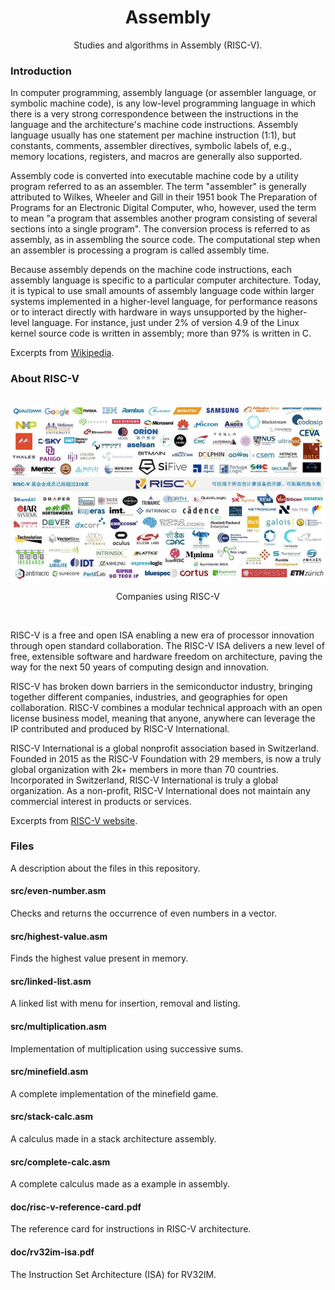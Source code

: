 <div align="center">
  <h1>Assembly</h1>
  <p>Studies and algorithms in Assembly (RISC-V).<p>
</div>

### Introduction

In computer programming, assembly language (or assembler language, or symbolic machine code), is any low-level programming language in which there is a very strong correspondence between the instructions in the language and the architecture's machine code instructions. Assembly language usually has one statement per machine instruction (1:1), but constants, comments, assembler directives, symbolic labels of, e.g., memory locations, registers, and macros are generally also supported.

Assembly code is converted into executable machine code by a utility program referred to as an assembler. The term "assembler" is generally attributed to Wilkes, Wheeler and Gill in their 1951 book The Preparation of Programs for an Electronic Digital Computer, who, however, used the term to mean "a program that assembles another program consisting of several sections into a single program". The conversion process is referred to as assembly, as in assembling the source code. The computational step when an assembler is processing a program is called assembly time.

Because assembly depends on the machine code instructions, each assembly language is specific to a particular computer architecture. Today, it is typical to use small amounts of assembly language code within larger systems implemented in a higher-level language, for performance reasons or to interact directly with hardware in ways unsupported by the higher-level language. For instance, just under 2% of version 4.9 of the Linux kernel source code is written in assembly; more than 97% is written in C.

Excerpts from [Wikipedia](https://en.wikipedia.org/wiki/Assembly_language).

### About RISC-V

<br/>
<div align="center">
<img src="./doc/companies-using-riscv.png" width="600" />
<p>Companies using RISC-V</p>
</div>
<br/>

RISC-V is a free and open ISA enabling a new era of processor innovation through open standard collaboration. The RISC-V ISA delivers a new level of free, extensible software and hardware freedom on architecture, paving the way for the next 50 years of computing design and innovation.

RISC-V has broken down barriers in the semiconductor industry, bringing together different companies, industries, and geographies for open collaboration. RISC-V combines a modular technical approach with an open license business model, meaning that anyone, anywhere can leverage the IP contributed and produced by RISC-V International.

RISC-V International is a global nonprofit association based in Switzerland. Founded in 2015 as the RISC-V Foundation with 29 members, is now a truly global organization with 2k+ members in more than 70 countries. Incorporated in Switzerland, RISC-V International is truly a global organization. As a non-profit, RISC-V International does not maintain any commercial interest in products or services.

Excerpts from [RISC-V website](https://riscv.org/about/).

### Files

A description about the files in this repository.

#### src/even-number.asm

Checks and returns the occurrence of even numbers in a vector.

#### src/highest-value.asm

Finds the highest value present in memory.

#### src/linked-list.asm

A linked list with menu for insertion, removal and listing.

#### src/multiplication.asm

Implementation of multiplication using successive sums.

#### src/minefield.asm

A complete implementation of the minefield game.

#### src/stack-calc.asm

A calculus made in a stack architecture assembly.

#### src/complete-calc.asm

A complete calculus made as a example in assembly.

#### doc/risc-v-reference-card.pdf

The reference card for instructions in RISC-V architecture.

#### doc/rv32im-isa.pdf

The Instruction Set Architecture (ISA) for RV32IM.

